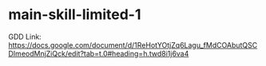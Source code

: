 # main-skill-limited-1

GDD Link: https://docs.google.com/document/d/1ReHotYOtjZq6Lagu_fMdCOAbutQSCDImeodMnjZiQck/edit?tab=t.0#heading=h.twd8i1j6va4
